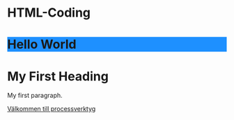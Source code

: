 # HTML-Coding
<!DOCTYPE html>
<html>
<body>
<h1 style="background-color:DodgerBlue;">Hello World</h1>
<h1>My First Heading</h1>
<p>My first paragraph.</p>

</body>
</html>

<a href="https://www.processverktyg.se/">Välkommen till processverktyg</a>

